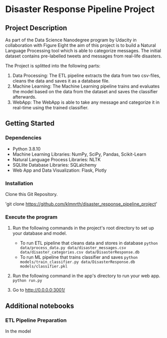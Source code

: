 # Disaster Response Pipeline Project

## Project Description
As part of the Data Science Nanodegree program by Udacity in collaboration with Figure Eight the aim of this project is to build a Natural Language Processing tool which is able to categorize messages. The initial dataset contains pre-labelled tweets and messages from real-life disasters. 

The Project is splitted into the following parts:

1. Data Processing: The ETL pipeline extracts the data from two csv-files, cleans the data and saves it as a database file.
2. Machine Learning: The Machine Learning pipeline trains and evaluates the model based on the data from the dataset and saves the      classifier afterwards.
3. WebApp: The WebApp is able to take any message and categorize it in real-time using the trained classifier.

## Getting Started
### Dependencies
 - Python 3.8.10
 - Machine Learning Libraries: NumPy, SciPy, Pandas, Scikit-Learn
 - Natural Language Process Libraries: NLTK
 - SQLlite Database Libraries: SQLalchemy
 - Web App and Data Visualization: Flask, Plotly


### Installation
Clone this Git Repository.

'git clone https://github.com/klmnrth/disaster_response_pipeline_project'

### Execute the program

1. Run the following commands in the project's root directory to set up your database and model.

    - To run ETL pipeline that cleans data and stores in database
        `python data/process_data.py data/disaster_messages.csv data/disaster_categories.csv data/DisasterResponse.db`
    - To run ML pipeline that trains classifier and saves
        `python models/train_classifier.py data/DisasterResponse.db models/classifier.pkl`

2. Run the following command in the app's directory to run your web app.
    `python run.py`

3. Go to http://0.0.0.0:3001/

## Additional notebooks
### ETL Pipeline Preparation
In the model 